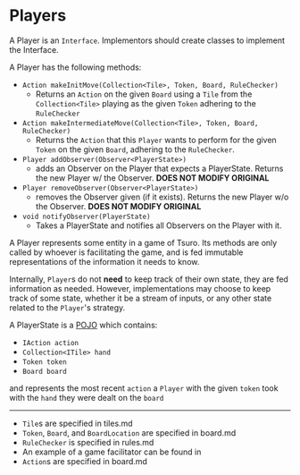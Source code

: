 # Players

A Player is an `Interface`. Implementors should create classes to implement the Interface. 

A Player has the following methods:
  - `Action makeInitMove(Collection<Tile>, Token, Board, RuleChecker)`
    - Returns an `Action` on the given `Board` using a `Tile` from the `Collection<Tile>` playing as the given `Token` adhering to the `RuleChecker`
  - `Action makeIntermediateMove(Collection<Tile>, Token, Board, RuleChecker)`
    - Returns the `Action` that this `Player` wants to perform for the given `Token` on the given `Board`, adhering to the `RuleChecker`.
  - `Player addObserver(Observer<PlayerState>)`
    - adds an Observer on the Player that expects a PlayerState. Returns the new Player w/ the Observer. **DOES NOT MODIFY ORIGINAL**
  - `Player removeObserver(Observer<PlayerState>)`
    - removes the Observer given (if it exists). Returns the new Player w/o the Observer. **DOES NOT MODIFY ORIGINAL**
  - `void notifyObserver(PlayerState)`
    - Takes a PlayerState and notifies all Observers on the Player with it.

 A Player represents some entity in a game of Tsuro. Its methods are only called by whoever is facilitating the game, and is fed immutable representations of the information it needs to know. 

Internally, `Player`s do not **need** to keep track of their own state, they are fed information as needed. However, implementations may choose to keep track of some state, whether it be a stream of inputs, or any other state related to the `Player`'s strategy.

A PlayerState is a [POJO](https://en.wikipedia.org/wiki/Plain_old_Java_object) which contains:
  - `IAction action`
  - `Collection<ITile> hand`
  - `Token token`
  - `Board board`

  and represents the most recent `action` a `Player` with the given `token` took with the `hand` they were dealt on the `board`


---
- `Tile`s are specified in tiles.md
- `Token`, `Board`, and `BoardLocation` are specified in board.md
- `RuleChecker` is specified in rules.md
- An example of a game facilitator can be found in 
- `Action`s are specified in board.md